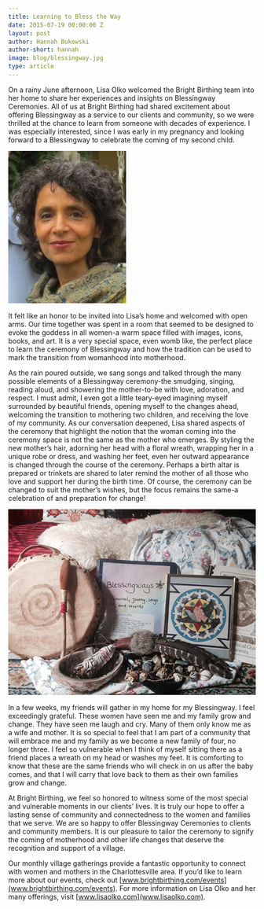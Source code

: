 ```yaml
---
title: Learning to Bless the Way
date: 2015-07-19 00:00:00 Z
layout: post
author: Hannah Bukowski
author-short: hannah
image: blog/blessingway.jpg
type: article
---
```


On a rainy June afternoon, Lisa Olko welcomed the Bright Birthing team into her home to share her experiences and insights on Blessingway Ceremonies.  All of us at Bright Birthing had shared excitement about offering Blessingway as a service to our clients and community, so we were thrilled at the chance to learn from someone with decades of experience.  I was especially interested, since I was early in my pregnancy and looking forward to a Blessingway to celebrate the coming of my second child.  

<img class="right small-6 medium-4 columns" src="/images/blog/lisaolko.jpg">

It felt like an honor to be invited into Lisa’s home and welcomed with open arms.  Our time together was spent in a room that seemed to be designed to evoke the goddess in all women-a warm space filled with images, icons, books, and art.  It is a very special space, even womb like, the perfect place to learn the ceremony of Blessingway and how the tradition can be used to mark the transition from womanhood into motherhood.  

As the rain poured outside, we sang songs and talked through the many possible elements of a Blessingway ceremony-the smudging, singing, reading aloud, and showering the mother-to-be with love, adoration, and respect.  I must admit, I even got a little teary-eyed imagining myself surrounded by beautiful friends, opening myself to the changes ahead, welcoming the transition to mothering two children, and receiving the love of my community.  As our conversation deepened, Lisa shared aspects of the ceremony that highlight the notion that the woman coming into the ceremony space is not the same as the mother who emerges.  By styling the new mother’s hair, adorning her head with a floral wreath, wrapping her in a unique robe or dress, and washing her feet, even her outward appearance is changed through the course of the ceremony.  Perhaps a birth altar is prepared or trinkets are shared to later remind the mother of all those who love and support her during the birth time.  Of course, the ceremony can be changed to suit the mother’s wishes, but the focus remains the same-a celebration of and preparation for change!

<img class="left small-12 medium-6 columns" src="/images/blog/blessingway.jpg">

In a few weeks, my friends will gather in my home for my Blessingway.  I feel exceedingly grateful.  These women have seen me and my family grow and change.  They have seen me laugh and cry.  Many of them only know me as a wife and mother.  It is so special to feel that I am part of a community that will embrace me and my family as we become a new family of four, no longer three.  I feel so vulnerable when I think of myself sitting there as a friend places a wreath on my head or washes my feet.  It is comforting to know that these are the same friends who will check in on us after the baby comes, and that I will carry that love back to them as their own families grow and change.  

At Bright Birthing, we feel so honored to witness some of the most special and vulnerable moments in our clients’ lives.  It is truly our hope to offer a lasting sense of community and connectedness to the women and families that we serve.  We are so happy to offer Blessingway Ceremonies to clients and community members.  It is our pleasure to tailor the ceremony to signify the coming of motherhood and other life changes that deserve the recognition and support of a village.  

Our monthly village gatherings provide a fantastic opportunity to connect with women and mothers in the Charlottesville area.  If you’d like to learn more about our events, check out [www.brightbirthing.com/events](www.brightbirthing.com/events).  For more information on Lisa Olko and her many offerings, visit [www.lisaolko.com](www.lisaolko.com).  


